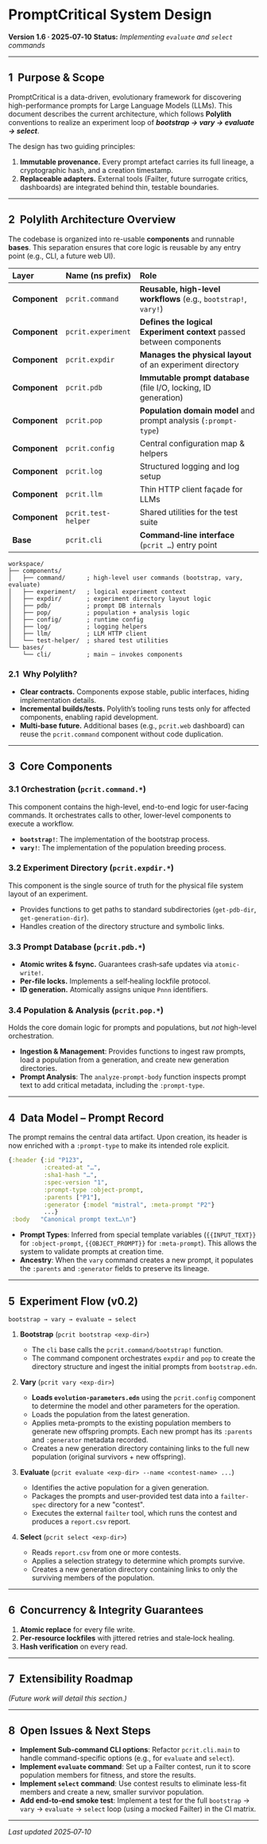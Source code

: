 # PromptCritical System Design

**Version 1.6 · 2025‑07‑10**
**Status:** *Implementing `evaluate` and `select` commands*

---

## 1  Purpose & Scope

PromptCritical is a data-driven, evolutionary framework for discovering high-performance prompts for Large Language Models (LLMs). This document describes the current architecture, which follows **Polylith** conventions to realize an experiment loop of ***bootstrap → vary → evaluate → select***.

The design has two guiding principles:

1.  **Immutable provenance.** Every prompt artefact carries its full lineage, a cryptographic hash, and a creation timestamp.
2.  **Replaceable adapters.** External tools (Failter, future surrogate critics, dashboards) are integrated behind thin, testable boundaries.

---

## 2  Polylith Architecture Overview

The codebase is organized into re-usable **components** and runnable **bases**. This separation ensures that core logic is reusable by any entry point (e.g., CLI, a future web UI).

| Layer | Name (ns prefix) | Role |
| :--- | :--- | :--- |
| **Component** | `pcrit.command` | **Reusable, high-level workflows** (e.g., `bootstrap!`, `vary!`) |
| **Component** | `pcrit.experiment` | **Defines the logical Experiment context** passed between components |
| **Component** | `pcrit.expdir` | **Manages the physical layout** of an experiment directory |
| **Component** | `pcrit.pdb` | **Immutable prompt database** (file I/O, locking, ID generation) |
| **Component** | `pcrit.pop` | **Population domain model** and prompt analysis (`:prompt-type`) |
| **Component** | `pcrit.config` | Central configuration map & helpers |
| **Component** | `pcrit.log` | Structured logging and log setup |
| **Component** | `pcrit.llm` | Thin HTTP client façade for LLMs |
| **Component** | `pcrit.test-helper` | Shared utilities for the test suite |
| **Base** | `pcrit.cli` | **Command‑line interface** (`pcrit …`) entry point |

```
workspace/
├── components/
│   ├── command/      ; high-level user commands (bootstrap, vary, evaluate)
│   ├── experiment/   ; logical experiment context
│   ├── expdir/       ; experiment directory layout logic
│   ├── pdb/          ; prompt DB internals
│   ├── pop/          ; population + analysis logic
│   ├── config/       ; runtime config
│   ├── log/          ; logging helpers
│   ├── llm/          ; LLM HTTP client
│   └── test-helper/  ; shared test utilities
└── bases/
    └── cli/          ; main – invokes components
```

### 2.1  Why Polylith?

*   **Clear contracts.** Components expose stable, public interfaces, hiding implementation details.
*   **Incremental builds/tests.** Polylith’s tooling runs tests only for affected components, enabling rapid development.
*   **Multi‑base future.** Additional bases (e.g., `pcrit.web` dashboard) can reuse the `pcrit.command` component without code duplication.

---

## 3  Core Components

### 3.1 Orchestration (`pcrit.command.*`)

This component contains the high-level, end-to-end logic for user-facing commands. It orchestrates calls to other, lower-level components to execute a workflow.
*   **`bootstrap!`**: The implementation of the bootstrap process.
*   **`vary!`**: The implementation of the population breeding process.

### 3.2 Experiment Directory (`pcrit.expdir.*`)

This component is the single source of truth for the physical file system layout of an experiment.
*   Provides functions to get paths to standard subdirectories (`get-pdb-dir`, `get-generation-dir`).
*   Handles creation of the directory structure and symbolic links.

### 3.3 Prompt Database (`pcrit.pdb.*`)

*   **Atomic writes & fsync.** Guarantees crash‑safe updates via `atomic-write!`.
*   **Per‑file locks.** Implements a self‑healing lockfile protocol.
*   **ID generation.** Atomically assigns unique `Pnnn` identifiers.

### 3.4 Population & Analysis (`pcrit.pop.*`)

Holds the core domain logic for prompts and populations, but *not* high-level orchestration.
*   **Ingestion & Management**: Provides functions to ingest raw prompts, load a population from a generation, and create new generation directories.
*   **Prompt Analysis**: The `analyze-prompt-body` function inspects prompt text to add critical metadata, including the `:prompt-type`.

---

## 4  Data Model – Prompt Record

The prompt remains the central data artifact. Upon creation, its header is now enriched with a `:prompt-type` to make its intended role explicit.

```clojure
{:header {:id "P123",
          :created-at "…",
          :sha1-hash "…",
          :spec-version "1",
          :prompt-type :object-prompt,
          :parents ["P1"],
          :generator {:model "mistral", :meta-prompt "P2"}
          ...}
 :body   "Canonical prompt text…\n"}
```

*   **Prompt Types**: Inferred from special template variables (`{{INPUT_TEXT}}` for `:object-prompt`, `{{OBJECT_PROMPT}}` for `:meta-prompt`). This allows the system to validate prompts at creation time.
*   **Ancestry**: When the `vary` command creates a new prompt, it populates the `:parents` and `:generator` fields to preserve its lineage.

---

## 5  Experiment Flow (v0.2)

```
bootstrap → vary → evaluate → select
```

1.  **Bootstrap** (`pcrit bootstrap <exp-dir>`)
    *   The `cli` base calls the `pcrit.command/bootstrap!` function.
    *   The command component orchestrates `expdir` and `pop` to create the directory structure and ingest the initial prompts from `bootstrap.edn`.

2.  **Vary** (`pcrit vary <exp-dir>`)
    *   **Loads `evolution-parameters.edn`** using the `pcrit.config` component to determine the model and other parameters for the operation.
    *   Loads the population from the latest generation.
    *   Applies meta-prompts to the existing population members to generate new offspring prompts. Each new prompt has its `:parents` and `:generator` metadata recorded.
    *   Creates a new generation directory containing links to the full new population (original survivors + new offspring).

3.  **Evaluate** (`pcrit evaluate <exp-dir> --name <contest-name> ...`)
    *   Identifies the active population for a given generation.
    *   Packages the prompts and user-provided test data into a `failter-spec` directory for a new "contest".
    *   Executes the external `failter` tool, which runs the contest and produces a `report.csv` report.

4.  **Select** (`pcrit select <exp-dir>`)
    *   Reads `report.csv` from one or more contests.
    *   Applies a selection strategy to determine which prompts survive.
    *   Creates a new generation directory containing links to only the surviving members of the population.

---

## 6  Concurrency & Integrity Guarantees

1.  **Atomic replace** for every file write.
2.  **Per‑resource lockfiles** with jittered retries and stale‑lock healing.
3.  **Hash verification** on every read.

---

## 7  Extensibility Roadmap

*(Future work will detail this section.)*

---

## 8  Open Issues & Next Steps

*   **Implement Sub-command CLI options**: Refactor `pcrit.cli.main` to handle command-specific options (e.g., for `evaluate` and `select`).
*   **Implement `evaluate` command**: Set up a Failter contest, run it to score population members for fitness, and store the results.
*   **Implement `select` command**: Use contest results to eliminate less-fit members and create a new, smaller survivor population.
*   **Add end‑to‑end smoke test**: Implement a test for the full `bootstrap` → `vary` → `evaluate` → `select` loop (using a mocked Failter) in the CI matrix.

---

*Last updated 2025‑07‑10*
